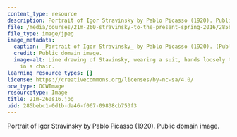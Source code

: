 ```yaml
---
content_type: resource
description: Portrait of Igor Stravinsky by Pablo Picasso (1920). Public domain image.
file: /media/courses/21m-260-stravinsky-to-the-present-spring-2016/285bebc10d1bda46f06709838cb753f3_21m-260s16.jpg
file_type: image/jpeg
image_metadata:
  caption: _Portrait of Igor Stravinsky_ by Pablo Picasso (1920). (Public domain image.)
  credit: Public domain image.
  image-alt: Line drawing of Stavinsky, wearing a suit, hands loosely together, sitting
    in a chair.
learning_resource_types: []
license: https://creativecommons.org/licenses/by-nc-sa/4.0/
ocw_type: OCWImage
resourcetype: Image
title: 21m-260s16.jpg
uid: 285bebc1-0d1b-da46-f067-09838cb753f3
---
```

Portrait of Igor Stravinsky by Pablo Picasso (1920). Public domain image.